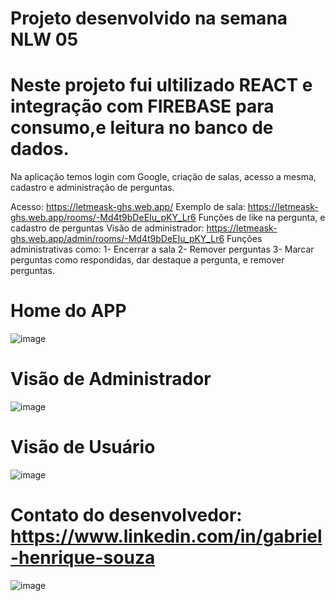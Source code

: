 # Projeto desenvolvido na semana NLW 05

# Neste projeto fui ultilizado REACT e integração com FIREBASE para consumo,e leitura no banco de dados. 
Na aplicação temos login com Google, criação de salas, acesso a mesma, cadastro e administração de perguntas. 

Acesso: https://letmeask-ghs.web.app/
Exemplo de sala: https://letmeask-ghs.web.app/rooms/-Md4t9bDeEIu_pKY_Lr6
Funções de like na pergunta, e cadastro de perguntas
Visão de administrador: https://letmeask-ghs.web.app/admin/rooms/-Md4t9bDeEIu_pKY_Lr6
Funções administrativas como:
1- Encerrar a sala
2- Remover perguntas
3- Marcar perguntas como respondidas, dar destaque a pergunta, e remover perguntas. 


# Home do APP
![image](https://user-images.githubusercontent.com/46637713/123497273-ee3a2a00-d602-11eb-81d4-72b6d0c04eae.png)

# Visão de Administrador
![image](https://user-images.githubusercontent.com/46637713/123497344-67d21800-d603-11eb-8d3f-abbaf8813408.png)

# Visão de Usuário
![image](https://user-images.githubusercontent.com/46637713/123497360-74ef0700-d603-11eb-901a-4a50de5cf6ef.png)


# Contato do desenvolvedor: https://www.linkedin.com/in/gabriel-henrique-souza
![image](https://user-images.githubusercontent.com/46637713/123497397-a667d280-d603-11eb-86bb-8d20b2253436.png)
